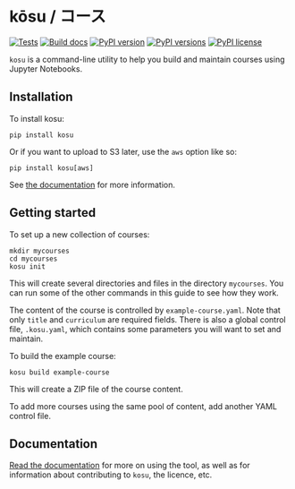 # kōsu / コース

[![Tests](https://github.com/agile-geoscience/kosu/actions/workflows/tests.yml/badge.svg)](https://github.com/agile-geoscience/kosu/actions/workflows/tests.yml)
[![Build docs](https://github.com/agile-geoscience/kosu/actions/workflows/build-docs.yml/badge.svg)](https://github.com/agile-geoscience/kosu/actions/workflows/build-docs.yml)
[![PyPI version](https://img.shields.io/pypi/v/kosu.svg)](https://pypi.org/project/kosu/)
[![PyPI versions](https://img.shields.io/pypi/pyversions/kosu.svg)](https://pypi.org/project/kosu/)
[![PyPI license](https://img.shields.io/pypi/l/kosu.svg)](https://pypi.org/project/kosu/)

`kosu` is a command-line utility to help you build and maintain courses using Jupyter Notebooks.


## Installation

To install kosu:

    pip install kosu

Or if you want to upload to S3 later, use the `aws` option like so:

    pip install kosu[aws]

See [the documentation](https://code.agilescientific.com/kosu) for more information.


## Getting started

To set up a new collection of courses:

    mkdir mycourses
    cd mycourses
    kosu init

This will create several directories and files in the directory `mycourses`. You can run some of the other commands in this guide to see how they work.

The content of the course is controlled by `example-course.yaml`. Note that only `title` and `curriculum` are required fields. There is also a global control file, `.kosu.yaml`, which contains some parameters you will want to set and maintain.

To build the example course:

    kosu build example-course

This will create a ZIP file of the course content.

To add more courses using the same pool of content, add another YAML control file. 


## Documentation

[Read the documentation](https://code.agilescientific.com/kosu) for more on using the tool, as well as for information about contributing to `kosu`, the licence, etc.
